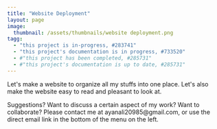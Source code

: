 ```yaml
---
title: "Website Deployment"
layout: page
image:
  thumbnail: /assets/thumbnails/website deployment.png
tagg:
  - "this project is in-progress, #283741"
  - "this project's documentation is in progress, #733520"
  - #"this project has been completed, #285731"
  - #"this project's documentation is up to date, #285731"
---
```

Let's make a website to organize all my stuffs into one place. Let's also make the website easy to read and pleasant to look at.

<div class="content-container" data-bg-image="/assets/images/chevron2.png">
    Suggestions? Want to discuss a certain aspect of my work? Want to collaborate? Please contact me at ayanali20985@gmail.com, or use the direct email link in the bottom of the menu on the left.
</div>
